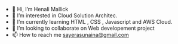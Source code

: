 - 👋 Hi, I’m Henali Mallick
- 👀 I’m interested in Cloud Solution Architec.
- 🌱 I’m currently learning HTML , CSS , Javascript and AWS Cloud.
- 💞️ I’m looking to collaborate on Web developement project
- 📫 How to reach me sayerasunaina@gmail.com

<!---
99Naina99/99Naina99 is a ✨ special ✨ repository because its `README.md` (this file) appears on your GitHub profile.
You can click the Preview link to take a look at your changes.
--->
